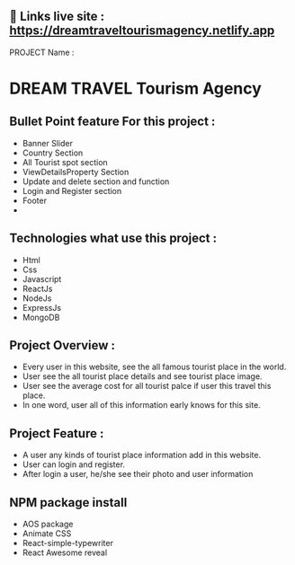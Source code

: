 ## 🔗 Links live site : https://dreamtraveltourismagency.netlify.app


PROJECT Name :  
# DREAM TRAVEL Tourism Agency 

##  Bullet Point feature For this project :

 - Banner Slider
 - Country Section
 - All Tourist spot section
 - ViewDetailsProperty Section
 - Update and delete section and function
 - Login and Register section
 - Footer
 - 
##  Technologies what use this project :

 - Html
 - Css
 - Javascript
 - ReactJs
 - NodeJs
 - ExpressJs
 - MongoDB

##  Project Overview :

 - Every user in this website, see the all famous tourist place in the world.
 - User see the all tourist place details and see tourist place image.
 - User see the average cost for all tourist palce if user this travel this place.
 - In one word, user all of this information early knows for this site.
   
##  Project Feature :

 - A user any kinds of tourist place information add in this website.
 - User can login and register.
 - After login a user, he/she see their photo and user information
   
## NPM package install

- AOS package
- Animate CSS
- React-simple-typewriter
- React Awesome reveal

